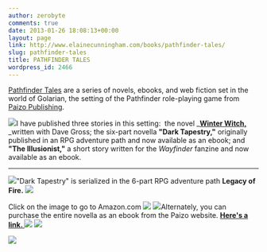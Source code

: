 ```yaml
---
author: zerobyte
comments: true
date: 2013-01-26 18:08:13+00:00
layout: page
link: http://www.elainecunningham.com/books/pathfinder-tales/
slug: pathfinder-tales
title: PATHFINDER TALES
wordpress_id: 2466
---
```


[Pathfinder Tales](http://paizo.com/pathfinder/tales) are a series of novels, ebooks, and web fiction set in the world of Golarian, the setting of the Pathfinder role-playing game from [Paizo Publishing](http://www.paizo.com).

[![](http://www.elainecunningham.com/wp-content/uploads/2013/01/Winter-Witch-188x300.jpg)](http://www.elainecunningham.com/wp-content/uploads/2013/01/Winter-Witch.jpg)I have published three stories in this setting:  the novel _**[Winter Witch, ](http://www.elainecunningham.com/books/winter-witch-info/)**_written with Dave Gross; the six-part novella **"Dark Tapestry,"** originally published in an RPG adventure path and now available as an ebook; and **"The Illusionist,"** a short story written for the _Wayfinder_ fanzine and now available as an ebook.



* * *



[![](//ws-na.amazon-adsystem.com/widgets/q?_encoding=UTF8&MarketPlace=US&ASIN=1601251599&ServiceVersion=20070822&ID=AsinImage&WS=1&Format=_SL250_&tag=elainecu-20)](https://www.amazon.com/gp/product/1601251599/ref=as_li_tl?ie=UTF8&camp=1789&creative=9325&creativeASIN=1601251599&linkCode=as2&tag=elainecu-20&linkId=303c07a8c0e20fab9266e3a4a55b5341)"Dark Tapestry" is serialized in the 6-part RPG adventure path **Legacy of Fire. ![](//ir-na.amazon-adsystem.com/e/ir?t=elainecu-20&l=am2&o=1&a=1601251599)**

Click on the image to go to Amazon.com
![](//ir-na.amazon-adsystem.com/e/ir?t=elainecu-20&l=am2&o=1&a=1601251602)
![](//ir-na.amazon-adsystem.com/e/ir?t=elainecu-20&l=am2&o=1&a=1601251610)Alternately, you can purchase the entire novella as an ebook from the Paizo website. [**Here's a link. ![](//ir-na.amazon-adsystem.com/e/ir?t=elainecu-20&l=am2&o=1&a=1601251734)**](http://paizo.com/products/btpy8k9m?Pathfinder-Tales-Dark-Tapestry-ePub)
![](//ir-na.amazon-adsystem.com/e/ir?t=elainecu-20&l=am2&o=1&a=1601251793)

![](//ir-na.amazon-adsystem.com/e/ir?t=elainecu-20&l=am2&o=1&a=B01K3I4RQQ)
